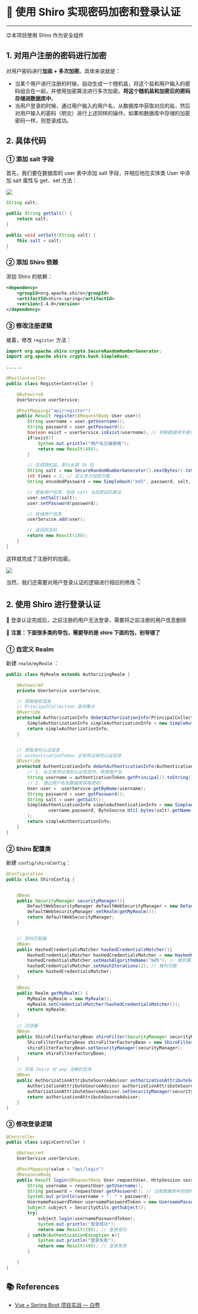 # 🍰 使用 Shiro 实现密码加密和登录认证

---

 😊本项目使用 Shiro 作为安全组件

## 1. 对用户注册的密码进行加密

对用户密码进行**加盐 + 多次加密**。具体来说就是：

- 当某个用户进行注册的时候，自动生成一个随机盐，将这个盐和用户输入的密码组合在一起，并使用加密算法进行多次加密。**将这个随机盐和加密后的密码存储进数据库中**。
- 当用户登录的时候，通过用户输入的用户名，从数据库中获取对应的盐，然后对用户输入的密码（明文）进行上述同样的操作，如果和数据库中存储的加密密码一样，则登录成功。

## 2. 具体代码

### ① 添加 salt 字段

首先，我们要在数据库的 user 表中添加 salt 字段，并相应地在实体类 User 中添加 salt 属性与 get、set 方法：

![](https://gitee.com/veal98/CS-Wiki/raw/master/img/20200820232550.png)

```java
String salt;

public String getSalt() {
    return salt;
}

public void setSalt(String salt) {
    this.salt = salt;
}
```

### ② 添加 Shiro 依赖

添加 Shiro 的依赖：

```xml
<dependency>
    <groupId>org.apache.shiro</groupId>
    <artifactId>shiro-spring</artifactId>
    <version>1.4.0</version>
</dependency>
```

### ③ 修改注册逻辑

接着，修改 `register` 方法：

```java
import org.apache.shiro.crypto.SecureRandomNumberGenerator;
import org.apache.shiro.crypto.hash.SimpleHash;

......
    
@RestController
public class RegisterController {

    @Autowired
    UserService userService;

    @PostMapping("api/register")
    public Result register(@RequestBody User user){
        String username = user.getUsername();
        String password = user.getPassword();
        boolean exist = userService.isExist(username); // 判断数据库中是否存在
        if(exist){
            System.out.println("用户名已被使用");
            return new Result(400);
        }

        // 生成随机盐，默认长度 16 位
        String salt = new SecureRandomNumberGenerator().nextBytes().toString();
        int times = 2; // 定义多次加密次数
        String encodedPassword = new SimpleHash("md5", password, salt, times).toString(); // 加密后的算法

        // 更新用户信息，包括 salt 与加密后的算法
        user.setSalt(salt);
        user.setPassword(password);

        // 存储用户信息
        userService.add(user);

        // 返回状态码
        return new Result(200);
    }
}
```

这样就完成了注册时的加密。

![](https://gitee.com/veal98/CS-Wiki/raw/master/img/20200821114028.png)

当然，我们还需要对用户登录认证的逻辑进行相应的修改 👇 

## 2. 使用 Shiro 进行登录认证

🚨 登录认证完成后，之前注册的用户无法登录，需要将之前注册的用户信息删除

🚨 **注意：下面很多类的导包，需要导的是 shiro 下面的包，别导错了**

### ① 自定义 Realm

新建 `realm/myRealm` ：

```java
public class MyRealm extends AuthorizingRealm {

    @Autowired
    private UserService userService;

    // 获取授权信息
    // PrincipalCollection 身份集合
    @Override
    protected AuthorizationInfo doGetAuthorizationInfo(PrincipalCollection principalCollection) {
        SimpleAuthorizationInfo simpleAuthorizationInfo = new SimpleAuthorizationInfo();
        return simpleAuthorizationInfo;
    }


    // 获取身份认证信息
    // authenticationToken 主体传过来的认证信息
    @Override
    protected AuthenticationInfo doGetAuthenticationInfo(AuthenticationToken authenticationToken) throws AuthenticationException {
        // 1. 从主体传过来的认证信息中，获得用户名
        String username = authenticationToken.getPrincipal().toString();
        // 2. 通过用户名到数据库获取密码
        User user =  userService.getByName(username);
        String password = user.getPassword();
        String salt = user.getSalt();
        SimpleAuthenticationInfo simpleAuthenticationInfo = new SimpleAuthenticationInfo(
                username,password, ByteSource.Util.bytes(salt),getName()
        );
        return simpleAuthenticationInfo;
    }
}
```

### ② Shiro 配置类

新建 `config/shiroConfig`：

```java
@Configuration
public class ShiroConfig {


    @Bean
    public SecurityManager securityManager(){
        DefaultWebSecurityManager defaultWebSecurityManager = new DefaultWebSecurityManager();
        defaultWebSecurityManager.setRealm(getMyRealm());
        return defaultWebSecurityManager;
    }


    // 密码匹配器
    @Bean
    public HashedCredentialsMatcher hashedCredentialsMatcher(){
        HashedCredentialsMatcher hashedCredentialsMatcher = new HashedCredentialsMatcher();
        hashedCredentialsMatcher.setHashAlgorithmName("md5"); // 散列算法
        hashedCredentialsMatcher.setHashIterations(2); // 散列次数
        return hashedCredentialsMatcher;
    }

    @Bean
    public Realm getMyRealm() {
        MyRealm myRealm = new MyRealm();
        myRealm.setCredentialsMatcher(hashedCredentialsMatcher());
        return myRealm;
    }

    // 过滤器
    @Bean
    public ShiroFilterFactoryBean shiroFilter(SecurityManager securityManager){
        ShiroFilterFactoryBean shiroFilterFactoryBean = new ShiroFilterFactoryBean();
        shiroFilterFactoryBean.setSecurityManager(securityManager);
        return shiroFilterFactoryBean;
    }

    // 开启 Shiro 对 aop 注解的支持
    @Bean
    public AuthorizationAttributeSourceAdvisor authorizationAttributeSourceAdvisor(SecurityManager securityManager){
        AuthorizationAttributeSourceAdvisor authorizationAttributeSourceAdvisor = new AuthorizationAttributeSourceAdvisor();
        authorizationAttributeSourceAdvisor.setSecurityManager(securityManager);
        return authorizationAttributeSourceAdvisor;
    }
}
```

### ③ 修改登录逻辑

```java
@Controller
public class LoginController {

    @Autowired
    UserService userService;

    @PostMapping(value = "api/login")
    @ResponseBody
    public Result login(@RequestBody User requestUser, HttpSession session) {
        String username = requestUser.getUsername();
        String password = requestUser.getPassword(); // 注意数据库中的密码是已经加密过的
        System.out.println(username + ": " + password);
        UsernamePasswordToken usernamePasswordToken = new UsernamePasswordToken(username, password);
        Subject subject = SecurityUtils.getSubject();
        try{
            subject.login(usernamePasswordToken);
            System.out.println("登录成功");
            return new Result(200); // 登录成功
        } catch(AuthenticationException e){
            System.out.println("登录失败");
            return new Result(400); // 登录失败
        }

    }
}
```

## 📚 References

- [Vue + Spring Boot 项目实战 — 白卷](https://blog.csdn.net/Neuf_Soleil/article/details/88925013)